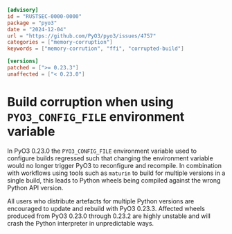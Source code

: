 ```toml
[advisory]
id = "RUSTSEC-0000-0000"
package = "pyo3"
date = "2024-12-04"
url = "https://github.com/PyO3/pyo3/issues/4757"
categories = ["memory-corruption"]
keywords = ["memory-corrution", "ffi", "corrupted-build"]

[versions]
patched = [">= 0.23.3"]
unaffected = ["< 0.23.0"]
```

# Build corruption when using `PYO3_CONFIG_FILE` environment variable

In PyO3 0.23.0 the `PYO3_CONFIG_FILE` environment variable used to configure builds regressed such that changing the environment variable would no longer trigger PyO3 to reconfigure and recompile. In combination with workflows using tools such as `maturin` to build for multiple versions in a single build, this leads to Python wheels being compiled against the wrong Python API version.

All users who distribute artefacts for multiple Python versions are encouraged to update and rebuild with PyO3 0.23.3. Affected wheels produced from PyO3 0.23.0 through 0.23.2 are highly unstable and will crash the Python interpreter in unpredictable ways.
